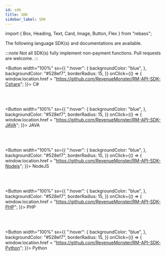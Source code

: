 ```yaml
---
id: sdk
title: SDK
sidebar_label: SDK
---
```


import { Box, Heading, Text, Card, Image, Button, Flex } from "rebass";

The following language SDK(s) and documentations are available.

:::note
Not all SDK(s) fully implement non-payment functions. Pull requests are welcome.
:::

<Button
width="100%"
sx={{
      ":hover": {
        backgroundColor: "blue",
      },
      backgroundColor: "#528ef7",
      borderRadius: 15,
    }}
onClick={() => {
window.location.href = "https://github.com/RevenueMonster/RM-API-SDK-Csharp";
}}>
C#

</Button>

<br/>
<br/>

<Button
width="100%"
sx={{
      ":hover": {
        backgroundColor: "blue",
      },
      backgroundColor: "#528ef7",
      borderRadius: 15,
    }}
onClick={() => {
window.location.href = "https://github.com/RevenueMonster/RM-API-SDK-JAVA";
}}>
JAVA
</Button>

<br/>
<br/>

<Button
width="100%"
sx={{
      ":hover": {
        backgroundColor: "blue",
      },
      backgroundColor: "#528ef7",
      borderRadius: 15,
    }}
onClick={() => {
window.location.href = "https://github.com/RevenueMonster/RM-API-SDK-Nodejs";
}}>
NodeJS
</Button>

<br/>
<br/>

<Button
width="100%"
sx={{
      ":hover": {
        backgroundColor: "blue",
      },
      backgroundColor: "#528ef7",
      borderRadius: 15,
    }}
onClick={() => {
window.location.href = "https://github.com/RevenueMonster/RM-API-SDK-PHP";
}}>
PHP
</Button>

<br/>
<br/>

<Button
width="100%"
sx={{
      ":hover": {
        backgroundColor: "blue",
      },
      backgroundColor: "#528ef7",
      borderRadius: 15,
    }}
onClick={() => {
window.location.href = "https://github.com/RevenueMonster/RM-API-SDK-Python";
}}>
Python
</Button>

